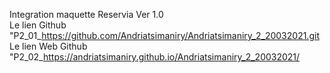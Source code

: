 Integration maquette Reservia Ver 1.0 <br/>
Le lien Github "P2_01_https://github.com/Andriatsimaniry/Andriatsimaniry_2_20032021.git<br/>
Le lien Web Github "P2_02_https://andriatsimaniry.github.io/Andriatsimaniry_2_20032021/
